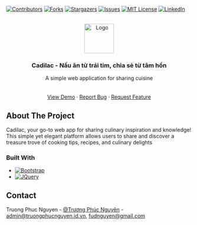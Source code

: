 
<a name="readme-top"></a>

[![Contributors][contributors-shield]][contributors-url]
[![Forks][forks-shield]][forks-url]
[![Stargazers][stars-shield]][stars-url]
[![Issues][issues-shield]][issues-url]
[![MIT License][license-shield]][license-url]
[![LinkedIn][linkedin-shield]][linkedin-url]



<!-- PROJECT LOGO -->
<br />
<div align="center">
  <a href="https://github.com/quatabenho/cadilac">
    <img src="img/favicon.png" alt="Logo" width="80" height="80">
  </a>

  <h3 align="center">Cadilac - Nấu ăn từ trái tim, chia sẻ từ tâm hồn</h3>

  <p align="center">
    A simple web application for sharing cuisine 
    <br />
    <br />
    <br />
    <a href="https://cadilac.click">View Demo</a>
    ·
    <a href="https://github.com/quatabenho/cadilac/issues">Report Bug</a>
    ·
    <a href="https://github.com/quatabenho/cadilac/issues">Request Feature</a>
  </p>
</div>







<!-- ABOUT THE PROJECT -->
## About The Project

<!-- [![Product Name Screen Shot][product-screenshot]](https://example.com) -->

Cadilac, your go-to web app for sharing culinary inspiration and knowledge! 
<br />
This simple yet elegant platform allows users to share and discover a treasure trove of cooking tips, recipes, and culinary delights




### Built With

* [![Bootstrap][Bootstrap.com]][Bootstrap-url]
* [![JQuery][JQuery.com]][JQuery-url]






<!-- CONTACT -->
## Contact

Truong Phuc Nguyen - [@Trương Phúc Nguyên](https://facebook.com/ngui3n) - admin@truongphucnguyen.id.vn, fudnguyen@gmail.com





<!-- MARKDOWN LINKS & IMAGES -->
<!-- https://www.markdownguide.org/basic-syntax/#reference-style-links -->
[contributors-shield]: https://img.shields.io/github/contributors/quatabenho/cadilac.svg?style=for-the-badge
[contributors-url]: https://github.com/quatabenho/cadilac/graphs/contributors
[forks-shield]: https://img.shields.io/github/forks/quatabenho/cadilac.svg?style=for-the-badge
[forks-url]: https://github.com/quatabenho/cadilac/network/members
[stars-shield]: https://img.shields.io/github/stars/quatabenho/cadilac.svg?style=for-the-badge
[stars-url]: https://github.com/quatabenho/cadilac/stargazers
[issues-shield]: https://img.shields.io/github/issues/quatabenho/cadilac.svg?style=for-the-badge
[issues-url]: https://github.com/quatabenho/cadilac/issues
[license-shield]: https://img.shields.io/github/license/quatabenho/cadilac.svg?style=for-the-badge
[license-url]: https://github.com/quatabenho/cadilac/blob/master/LICENSE.txt
[linkedin-shield]: https://img.shields.io/badge/-LinkedIn-black.svg?style=for-the-badge&logo=linkedin&colorB=555
[linkedin-url]: https://linkedin.com/in/quatabenho
[product-screenshot]: images/screenshot.png
[Next.js]: https://img.shields.io/badge/next.js-000000?style=for-the-badge&logo=nextdotjs&logoColor=white
[Next-url]: https://nextjs.org/
[React.js]: https://img.shields.io/badge/React-20232A?style=for-the-badge&logo=react&logoColor=61DAFB
[React-url]: https://reactjs.org/
[Vue.js]: https://img.shields.io/badge/Vue.js-35495E?style=for-the-badge&logo=vuedotjs&logoColor=4FC08D
[Vue-url]: https://vuejs.org/
[Angular.io]: https://img.shields.io/badge/Angular-DD0031?style=for-the-badge&logo=angular&logoColor=white
[Angular-url]: https://angular.io/
[Svelte.dev]: https://img.shields.io/badge/Svelte-4A4A55?style=for-the-badge&logo=svelte&logoColor=FF3E00
[Svelte-url]: https://svelte.dev/
[Laravel.com]: https://img.shields.io/badge/Laravel-FF2D20?style=for-the-badge&logo=laravel&logoColor=white
[Laravel-url]: https://laravel.com
[Bootstrap.com]: https://img.shields.io/badge/Bootstrap-563D7C?style=for-the-badge&logo=bootstrap&logoColor=white
[Bootstrap-url]: https://getbootstrap.com
[JQuery.com]: https://img.shields.io/badge/jQuery-0769AD?style=for-the-badge&logo=jquery&logoColor=white
[JQuery-url]: https://jquery.com 
